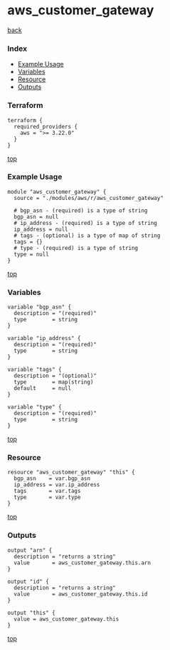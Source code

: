 # aws_customer_gateway
[back](../aws.md)
### Index
- [Example Usage](#example-usage)
- [Variables](#variables)
- [Resource](#resource)
- [Outputs](#outputs)
### Terraform
```hcl
terraform {
  required_providers {
    aws = ">= 3.22.0"
  }
}
```
[top](#index)
### Example Usage
```hcl
module "aws_customer_gateway" {
  source = "./modules/aws/r/aws_customer_gateway"

  # bgp_asn - (required) is a type of string
  bgp_asn = null
  # ip_address - (required) is a type of string
  ip_address = null
  # tags - (optional) is a type of map of string
  tags = {}
  # type - (required) is a type of string
  type = null
}
```
[top](#index)
### Variables
```hcl
variable "bgp_asn" {
  description = "(required)"
  type        = string
}

variable "ip_address" {
  description = "(required)"
  type        = string
}

variable "tags" {
  description = "(optional)"
  type        = map(string)
  default     = null
}

variable "type" {
  description = "(required)"
  type        = string
}
```
[top](#index)

### Resource
```hcl
resource "aws_customer_gateway" "this" {
  bgp_asn    = var.bgp_asn
  ip_address = var.ip_address
  tags       = var.tags
  type       = var.type
}
```
[top](#index)
### Outputs
```hcl
output "arn" {
  description = "returns a string"
  value       = aws_customer_gateway.this.arn
}

output "id" {
  description = "returns a string"
  value       = aws_customer_gateway.this.id
}

output "this" {
  value = aws_customer_gateway.this
}
```
[top](#index)
